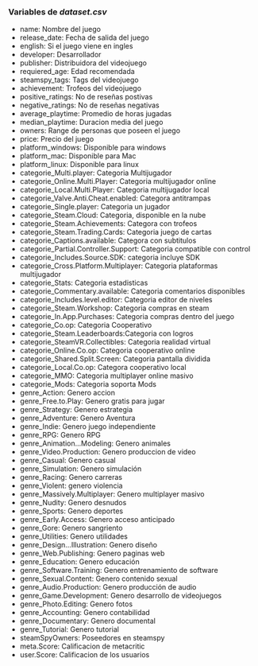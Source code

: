 ### Variables de *dataset.csv*

* name: Nombre del juego
* release_date: Fecha de salida del juego
* english: Si el juego viene en ingles
* developer: Desarrollador
* publisher: Distribuidora del videojuego
* requiered_age: Edad recomendada
* steamspy_tags: Tags del videojuego
* achievement: Trofeos del videojuego
* positive_ratings: No de reseñas postivas
* negative_ratings: No de reseñas negativas
* average_playtime: Promedio de horas jugadas
* median_playtime: Duracion media del juego
* owners: Range de personas que poseen el juego
* price: Precio del juego
* platform_windows: Disponible para windows
* platform_mac: Disponible para Mac
* platform_linux: Disponible para linux
* categorie_Multi.player: Categoria Multijugador
* categorie_Online.Multi.Player: Categoria multijugador online
* categorie_Local.Multi.Player: Categoria multijugador local
* categorie_Valve.Anti.Cheat.enabled: Categora antitrampas
* categorie_Single.player: Categoria un jugador
* categorie_Steam.Cloud: Categoria, disponible en la nube
* categorie_Steam.Achievements: Categora con trofeos
* categorie_Steam.Trading.Cards: Categoria juego de cartas
* categorie_Captions.available: Categora con subtitulos
* categorie_Partial.Controller.Support: Categoria compatible con control
* categorie_Includes.Source.SDK: categoria incluye SDK
* categorie_Cross.Platform.Multiplayer: Categoria plataformas multijugador
* categorie_Stats: Categoria estadisticas
* categorie_Commentary.available: Categoria comentarios disponibles
* categorie_Includes.level.editor: Categoria editor de niveles
* categorie_Steam.Workshop: Categoria compras en steam
* categorie_In.App.Purchases: Categoria compras dentro del juego
* categorie_Co.op: Categoria Cooperativo
* categorie_Steam.Leaderboards:Categoria con logros
* categorie_SteamVR.Collectibles: Categoria realidad virtual
* categorie_Online.Co.op: Categoria cooperativo online
* categorie_Shared.Split.Screen: Categoria pantalla dividida
* categorie_Local.Co.op: Categora cooperativo local
* categorie_MMO: Categoria multiplayer online masivo
* categorie_Mods: Categoria soporta Mods
* genre_Action: Genero accion
* genre_Free.to.Play: Genero gratis para jugar
* genre_Strategy: Genero estrategia
* genre_Adventure: Genero Aventura
* genre_Indie: Genero juego independiente
* genre_RPG: Genero RPG
* genre_Animation...Modeling: Genero animales
* genre_Video.Production: Genero produccion de video
* genre_Casual: Genero casual
* genre_Simulation: Genero simulación
* genre_Racing: Genero carreras
* genre_Violent: genero violencia
* genre_Massively.Multiplayer: Genero multiplayer masivo
* genre_Nudity: Genero desnudos
* genre_Sports: Genero deportes
* genre_Early.Access: Genero acceso anticipado
* genre_Gore: Genero sangriento
* genre_Utilities: Genero utilidades
* genre_Design...Illustration: Genero diseño
* genre_Web.Publishing: Genero paginas web
* genre_Education: Genero educación
* genre_Software.Training: Genero entrenamiento de software
* genre_Sexual.Content: Genero contenido sexual
* genre_Audio.Production: Genero producción de audio
* genre_Game.Development: Genero desarrollo de videojuegos
* genre_Photo.Editing: Genero fotos
* genre_Accounting: Genero contabilidad
* genre_Documentary: Genero documental
* genre_Tutorial: Genero tutorial
* steamSpyOwners: Poseedores en steamspy
* meta.Score: Calificacion de metacritic
* user.Score: Calificacion de los usuarios
